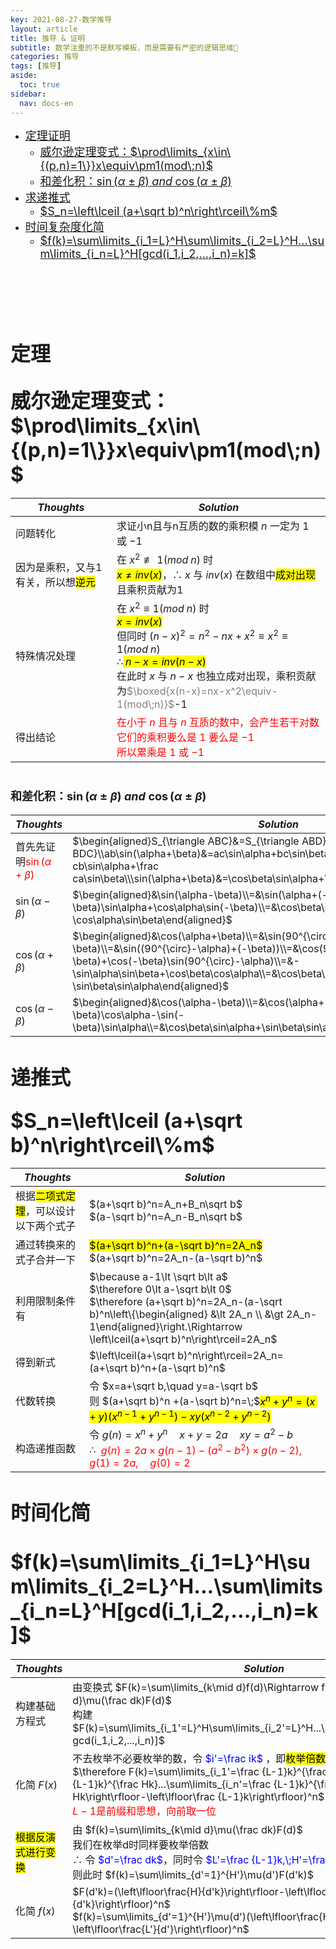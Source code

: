 ```yaml
---
key: 2021-08-27-数学推导
layout: article
title: 推导 & 证明
subtitle: 数学注重的不是默写模板，而是需要有严密的逻辑思维🤔
categories: 推导
tags: [推导]
aside:
  toc: true
sidebar:
  nav: docs-en
---
```


- <a href="#Q1"><font size="4px">定理证明</font></a>
  - <a href="#Q1_1"><font size="4px">威尔逊定理变式：$\prod\limits_{x\in\{(p,n)=1\}}x\equiv\pm1(mod\;n)$</font></a>
  - <a href="#Q1_2"><font size="4px">和差化积：$\sin(\alpha\pm\beta)\;and\;\cos(\alpha\pm\beta)$</font></a>
- <a href="#Q2"><font size="4px">求递推式</font></a> 
  - <a href="#Q2_1"><font size="4px">$S_n=\left\lceil (a+\sqrt b)^n\right\rceil\%m$</font></a>
- <a href="#Q3"><font size="4px">时间复杂度化简</font></a>
  - <a href="#Q3_1"><font size="4px">$f(k)=\sum\limits_{i_1=L}^H\sum\limits_{i_2=L}^H...\sum\limits_{i_n=L}^H[gcd(i_1,i_2,...,i_n)=k]$</font></a>
<br /><br /><br /><br /><br /><br />

# <font size="6px" id="Q1">定理</font>
## <font size="6px" id="Q1_1"><b>威尔逊定理变式：$\prod\limits_{x\in\{(p,n)=1\}}x\equiv\pm1(mod\;n)$</b></font>

|$Thoughts$|$Solution$|
| --- | --- |
|问题转化|求证小n且与n互质的数的乘积模 $n$ 一定为 $1$ 或 $-1$|
|因为是乘积，又与1有关，所以想<mark>逆元</mark>|在 $x^2\not\equiv1(mod\;n)$ 时<br><mark>$x\neq inv(x)$</mark>，$\therefore\;x$ 与 $inv(x)$ 在数组中<mark>成对出现</mark>且乘积贡献为1<br />|
|特殊情况处理|在 $x^2\equiv1(mod\; n)$ 时<br><mark>$x=inv(x)$</mark><br>但同时 $(n-x)^2=n^2-nx+x^2\equiv x^2\equiv1(mod\;n)$<br />$\therefore$<mark>$\;n-x=inv(n-x)$</mark><br />在此时 $x$ 与 $n-x$ 也独立成对出现，乘积贡献为<span style="color: grey">$\boxed{x(n-x)=nx-x^2\equiv-1(mod\;n)}$</span>-1|
|得出结论|<span style="color: red;">在小于 $n$ 且与 $n$ 互质的数中，会产生若干对数<br>它们的乘积要么是 $1$ 要么是 $-1$ <br />所以累乘是 $1$ 或 $-1$ </span> |

# <font size="4px" id="Q1_2">和差化积：$\sin(\alpha\pm\beta)\;and\;\cos(\alpha\pm\beta)$</font>

|$Thoughts$|$Solution$|
|---|---|
|首先先证明<font style="color: red;">$\sin(\alpha+\beta)$</font>| $\begin{aligned}S_{\triangle ABC}&=S_{\triangle ABD}+S_{\triangle BDC}\\ab\sin(\alpha+\beta)&=ac\sin\alpha+bc\sin\beta\\\sin(\alpha+\beta)&=\frac cb\sin\alpha+\frac ca\sin\beta\\\sin(\alpha+\beta)&=\cos\beta\sin\alpha+\cos\alpha\sin\beta\end{aligned}$ | 
|$\sin(\alpha-\beta)$|$\begin{aligned}&\sin(\alpha-\beta)\\=&\sin(\alpha+(-\beta))\\=&\cos(-\beta)\sin\alpha+\cos\alpha\sin(-\beta)\\=&\cos\beta\sin\alpha-\cos\alpha\sin\beta\end{aligned}$|
|$\cos(\alpha+\beta)$|$\begin{aligned}&\cos(\alpha+\beta)\\=&\sin(90^{\circ}-\alpha-\beta)\\=&\sin((90^{\circ}-\alpha)+(-\beta))\\=&\cos(90^{\circ}-\alpha)\sin(-\beta)+\cos(-\beta)\sin(90^{\circ}-\alpha)\\=&-\sin\alpha\sin\beta+\cos\beta\cos\alpha\\=&\cos\beta\cos\alpha-\sin\beta\sin\alpha\end{aligned}$|
|$\cos(\alpha-\beta)$|$\begin{aligned}&\cos(\alpha-\beta)\\=&\cos(\alpha+(-\beta))\\=&\cos(-\beta)\cos\alpha-\sin(-\beta)\sin\alpha\\=&\cos\beta\sin\alpha+\sin\beta\sin\alpha\end{aligned}$|
    
# <font size="6px" id="Q2">递推式</font>
## <font size="6px" id="Q2_1"><b>$S_n=\left\lceil (a+\sqrt b)^n\right\rceil\%m$</b></font>

|$Thoughts$|$Solution$|
|---|---|
| 根据<mark>二项式定理</mark>，可以设计以下两个式子 | $(a+\sqrt b)^n=A_n+B_n\sqrt b$ <br /> $(a-\sqrt b)^n=A_n-B_n\sqrt b$ |
| 通过转换来的式子合并一下  | <mark>$(a+\sqrt b)^n+(a-\sqrt b)^n=2A_n$</mark><br>$(a+\sqrt b)^n=2A_n-(a-\sqrt b)^n$  |
|利用限制条件有| $\because a-1\lt \sqrt b\lt a$ <br /> $\therefore 0\lt a-\sqrt b\lt 0$ <br />  $\therefore (a+\sqrt b)^n=2A_n-(a-\sqrt b)^n\left\{\begin{aligned} &\lt 2A_n \\ &\gt 2A_n-1\end{aligned}\right.\Rightarrow \left\lceil(a+\sqrt b)^n\right\rceil=2A_n$ |
|得到新式| $\left\lceil(a+\sqrt b)^n\right\rceil=2A_n=(a+\sqrt b)^n+(a-\sqrt b)^n$ |
|代数转换|令 $x=a+\sqrt b,\quad y=a-\sqrt b$<br>则 $(a+\sqrt b)^n +(a-\sqrt b)^n=\;$<mark>$x^n+y^n=(x+y)(x^{n-1}+y^{n-1})-xy(x^{n-2}+y^{n-2})$</mark>|
|构造递推函数|令 $g(n)=x^n+y^n\quad x+y=2a\quad xy=a^2-b$ <br /> $\therefore\;$ <span style="color:red;"> $g(n)=2a\times g(n-1)-(a^2-b^2)\times g(n-2),\quad g(1)=2a,\quad g(0)=2$ </span>|

# <font size="6px" id="Q3">时间化简</font>
# <font size="6px" id="Q3_1"><b>$f(k)=\sum\limits_{i_1=L}^H\sum\limits_{i_2=L}^H...\sum\limits_{i_n=L}^H[gcd(i_1,i_2,...,i_n)=k]$</b></font>

|$Thoughts$|$Solution$|
| --- | ---|
|构建基础方程式|由变换式 $F(k)=\sum\limits_{k\mid d}f(d)\Rightarrow f(k)=\sum\limits_{k\mid d}\mu(\frac dk)F(d)$<br />构建 $F(k)=\sum\limits_{i_1'=L}^H\sum\limits_{i_2'=L}^H...\sum\limits_{i_n'=L}^H[k\mid gcd(i_1,i_2,...,i_n)]$|
|化简 $F(x)$|不去枚举不必要枚举的数，令<span style="color:blue;"> $i'=\frac ik$ </span>，即<mark>枚举倍数</mark><br />$\therefore F(k)=\sum\limits_{i_1'=\frac {L-1}k}^{\frac Hk}\sum\limits_{i_2'=\frac {L-1}k}^{\frac Hk}...\sum\limits_{i_n'=\frac {L-1}k}^{\frac Hk}1=(\left\lfloor \frac Hk\right\rfloor-\left\lfloor\frac {L-1}k\right\rfloor)^n$ <br /><span style="color: red">$L-1$是前缀和思想，向前取一位</span>|
|<mark>根据反演式进行变换</mark>|由 $f(k)=\sum\limits_{k\mid d}\mu(\frac dk)F(d)$<br>我们在枚举d时同样要枚举倍数<br />$\therefore$ 令 <span style="color: blue;">$d'=\frac dk$</span>，同时令 <span style="color: blue;">$L'=\frac {L-1}k,\;H'=\frac Hk$</span><br>则此时 $f(k)=\sum\limits_{d'=1}^{H'}\mu(d')F(d'k)$|
|化简 $f(x)$|$F(d'k)=(\left\lfloor\frac{H}{d'k}\right\rfloor-\left\lfloor\frac{L-1}{d'k}\right\rfloor)^n$<br />$f(k)=\sum\limits_{d'=1}^{H'}\mu(d')(\left\lfloor\frac{H'}{d}\right\rfloor-\left\lfloor\frac{L'}{d'}\right\rfloor)^n$|
